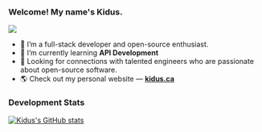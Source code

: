 ### Welcome! My name's Kidus.
![](https://komarev.com/ghpvc/?username=kiduswb)

- 🔭 I’m a full-stack developer and open-source enthusiast.
- 🌱 I’m currently learning <b>API Development</b>
- 👯 Looking for connections with talented engineers who are passionate about open-source software.
- 🌎 Check out my personal website &mdash; <b><a href="https://kidus.ca" target="_blank">kidus.ca</a></b>

<h3><b>Development Stats</b></h3>

[![Kidus's GitHub stats](https://github-readme-stats.vercel.app/api?username=kiduswb&theme=dark&show_icons=true)](https://github.com/kiduswb/kiduswb)
